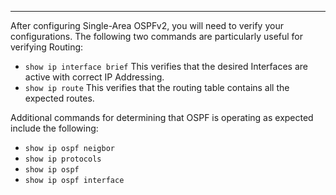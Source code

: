
---
After configuring Single-Area OSPFv2, you will need to verify your configurations.
The following two commands are particularly useful for verifying Routing:
- `show ip interface brief`
  This verifies that the desired Interfaces are active with correct IP Addressing.
- `show ip route`
  This verifies that the routing table contains all the expected routes.

Additional commands for determining that OSPF is operating as expected include the following:
- `show ip ospf neigbor`
- `show ip protocols`
- `show ip ospf`
- `show ip ospf interface`
